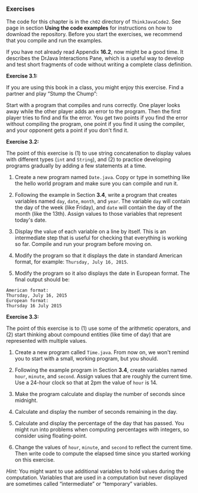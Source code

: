 ###  Exercises


The code for this chapter is in the `ch02` directory of `ThinkJavaCode2`.
See page in section **Using the code examples** for instructions on how to download the repository.
Before you start the exercises, we recommend that you compile and run the examples.

If you have not already read Appendix **16.2**, now might be a good time.
It describes the DrJava Interactions Pane, which is a useful way to develop and test short fragments of code without writing a complete class definition.


**Exercise 3.1:**

If you are using this book in a class, you might enjoy this exercise.
Find a partner and play “Stump the Chump”:

Start with a program that compiles and runs correctly.
One player looks away while the other player adds an error to the program.
Then the first player tries to find and fix the error.
You get two points if you find the error without compiling the program, one point if you find it using the compiler, and your opponent gets a point if you don't find it.




**Exercise 3.2:**

The point of this exercise is (1) to use string concatenation to display values with different types (`int` and `String`), and (2) to practice developing programs gradually by adding a few statements at a time.



1.  Create a new program named `Date.java`.
Copy or type in something like the hello world program and make sure you can compile and run it.

1.  Following the example in Section **3.4**, write a program that creates variables named `day`, `date`, `month`, and `year`.
The variable `day` will contain the day of the week (like Friday), and `date` will contain the day of the month (like the 13th).
Assign values to those variables that represent today's date.

1.  Display the value of each variable on a line by itself.
This is an intermediate step that is useful for checking that everything is working so far.
Compile and run your program before moving on.

1.  Modify the program so that it displays the date in standard American format, for example: `Thursday, July 16, 2015`.

1.  Modify the program so it also displays the date in European format.
The final output should be:

```code
American format:
Thursday, July 16, 2015
European format:
Thursday 16 July 2015
```





**Exercise 3.3:**

The point of this exercise is to (1) use some of the arithmetic operators, and (2) start thinking about compound entities (like time of day) that are represented with multiple values.



1.  Create a new program called `Time.java`.
From now on, we won't remind you to start with a small, working program, but you should.

1.  Following the example program in Section **3.4**, create variables named `hour`, `minute`, and `second`.
Assign values that are roughly the current time.
Use a 24-hour clock so that at 2pm the value of `hour` is 14.

1.  Make the program calculate and display the number of seconds since midnight.

1.  Calculate and display the number of seconds remaining in the day.

1.  Calculate and display the percentage of the day that has passed.
You might run into problems when computing percentages with integers, so consider using floating-point.

1.  Change the values of `hour`, `minute`, and `second` to reflect the current time.
Then write code to compute the elapsed time since you started working on this exercise.


*Hint:* You might want to use additional variables to hold values during the computation.
Variables that are used in a computation but never displayed are sometimes called “intermediate” or “temporary” variables.